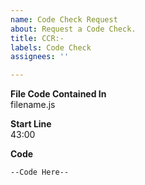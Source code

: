 ```yaml
---
name: Code Check Request
about: Request a Code Check.
title: CCR:-
labels: Code Check
assignees: ''

---
```


**File Code Contained In**  
filename.js

**Start Line**  
43:00

**Code**
```
--Code Here--
```
